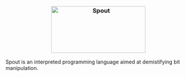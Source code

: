 <h3 align="center">
  <image src="https://github.com/TasfiqulTapu/Spout/assets/66732331/6ba91903-73ca-4ebe-9cf9-2ea2b5479140" width="256" height="128" alt="Spout">
</h3>


Spout is an interpreted programming language aimed at demistifying bit manipulation. 
